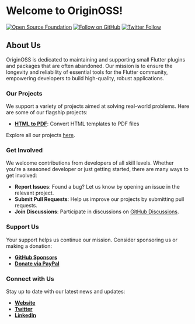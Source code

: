# Welcome to OriginOSS!

[![Open Source Foundation](https://img.shields.io/badge/Open%20Source-Foundation-blue.svg)](https://website.org)
[![Follow on GitHub](https://img.shields.io/github/followers/your-foundation.svg?style=social&label=Follow&maxAge=2592000)](https://github.com/originoss?tab=followers)
[![Twitter Follow](https://img.shields.io/twitter/follow/originoss?style=social)](https://twitter.com/originoss)

## About Us

OriginOSS is dedicated to maintaining and supporting small Flutter plugins and packages that are often abandoned. Our mission is to ensure the longevity and reliability of essential tools for the Flutter community, empowering developers to build high-quality, robust applications.

### Our Projects

We support a variety of projects aimed at solving real-world problems. Here are some of our flagship projects:

- **[HTML to PDF](https://github.com/originoss/flutter_html_to_pdf_plus)**: Convert HTML templates to PDF files

Explore all our projects [here](https://github.com/orgs/originoss/repositories).

### Get Involved

We welcome contributions from developers of all skill levels. Whether you're a seasoned developer or just getting started, there are many ways to get involved:

- **Report Issues**: Found a bug? Let us know by opening an issue in the relevant project.
- **Submit Pull Requests**: Help us improve our projects by submitting pull requests.
- **Join Discussions**: Participate in discussions on [GitHub Discussions](https://github.com/orgs/originoss/discussions).

### Support Us

Your support helps us continue our mission. Consider sponsoring us or making a donation:

- **[GitHub Sponsors](https://github.com/sponsors/originoss)**
- **[Donate via PayPal](https://www.paypal.me/stevenosse)**

### Connect with Us

Stay up to date with our latest news and updates:

- **[Website](https://originoss.org)**
- **[Twitter](https://twitter.com/originoss)**
- **[LinkedIn](https://www.linkedin.com/company/originoss)**
